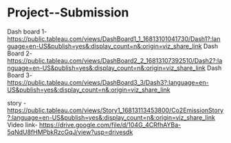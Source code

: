 # Project--Submission


Dash board 1- https://public.tableau.com/views/DashBoard1_1_16813101041730/Dash1?:language=en-US&publish=yes&:display_count=n&:origin=viz_share_link
Dash Board 2-https://public.tableau.com/views/DashBoard2_2_16813107392510/Dash2?:language=en-US&publish=yes&:display_count=n&:origin=viz_share_link
Dash Board 3-https://public.tableau.com/views/DashBoard3_3/Dash3?:language=en-US&publish=yes&:display_count=n&:origin=viz_share_link

story -https://public.tableau.com/views/Story1_16813113453800/Co2EmissionStory?:language=en-US&publish=yes&:display_count=n&:origin=viz_share_link
 Video link- https://drive.google.com/file/d/104G_4CRfhAYBa-5qNdU8fHMPbkRzcGqJ/view?usp=drivesdk
